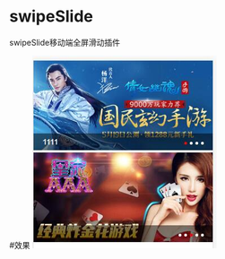 # swipeSlide
swipeSlide移动端全屏滑动插件

#效果
<img src=https://github.com/jooner888/swipeSlide/blob/master/%E6%95%88%E6%9E%9C.jpg>
